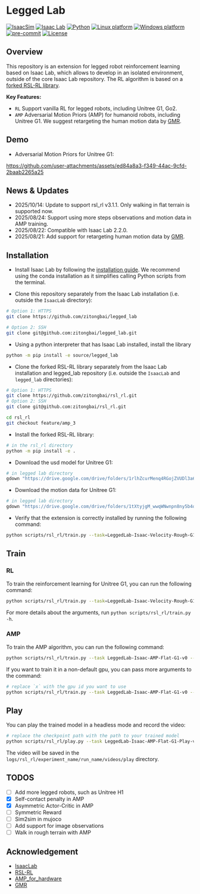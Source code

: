 # Legged Lab

[![IsaacSim](https://img.shields.io/badge/IsaacSim-4.5.0-silver.svg)](https://docs.omniverse.nvidia.com/isaacsim/latest/overview.html)
[![Isaac Lab](https://img.shields.io/badge/IsaacLab-2.2.0-silver)](https://isaac-sim.github.io/IsaacLab)
[![Python](https://img.shields.io/badge/python-3.10-blue.svg)](https://docs.python.org/3/whatsnew/3.10.html)
[![Linux platform](https://img.shields.io/badge/platform-linux--64-orange.svg)](https://releases.ubuntu.com/20.04/)
[![Windows platform](https://img.shields.io/badge/platform-windows--64-orange.svg)](https://www.microsoft.com/en-us/)
[![pre-commit](https://img.shields.io/badge/pre--commit-enabled-brightgreen?logo=pre-commit&logoColor=white)](https://pre-commit.com/)
[![License](https://img.shields.io/badge/license-MIT-yellow.svg)](https://opensource.org/license/mit)

## Overview

This repository is an extension for legged robot reinforcement learning based on Isaac Lab, which allows to develop in an isolated environment, outside of the core Isaac Lab repository. The RL algorithm is based on a [forked RSL-RL library](https://github.com/zitongbai/rsl_rl/tree/feature/amp). 

**Key Features:**

- `RL` Support vanilla RL for legged robots, including Unitree G1, Go2.
- `AMP` Adversarial Motion Priors (AMP) for humanoid robots, including Unitree G1. We suggest retargeting the human motion data by [GMR](https://github.com/YanjieZe/GMR).

## Demo

* Adversarial Motion Priors for Unitree G1:

https://github.com/user-attachments/assets/ed84a8a3-f349-44ac-9cfd-2baab2265a25

## News & Updates

- 2025/10/14: Update to support rsl_rl v3.1.1. Only walking in flat terrain is supported now.
- 2025/08/24: Support using more steps observations and motion data in AMP training.
- 2025/08/22: Compatible with Isaac Lab 2.2.0.
- 2025/08/21: Add support for retargeting human motion data by [GMR](https://github.com/YanjieZe/GMR).

## Installation

- Install Isaac Lab by following the [installation guide](https://isaac-sim.github.io/IsaacLab/main/source/setup/installation/index.html). We recommend using the conda installation as it simplifies calling Python scripts from the terminal.

- Clone this repository separately from the Isaac Lab installation (i.e. outside the `IsaacLab` directory):

```bash
# Option 1: HTTPS
git clone https://github.com/zitongbai/legged_lab

# Option 2: SSH
git clone git@github.com:zitongbai/legged_lab.git
```

- Using a python interpreter that has Isaac Lab installed, install the library

```bash
python -m pip install -e source/legged_lab
```

- Clone the forked RSL-RL library separately from the Isaac Lab installation and legged_lab repository (i.e. outside the `IsaacLab` and `legged_lab` directories):

```bash
# Option 1: HTTPS
git clone https://github.com/zitongbai/rsl_rl.git
# Option 2: SSH
git clone git@github.com:zitongbai/rsl_rl.git

cd rsl_rl
git checkout feature/amp_3
```

- Install the forked RSL-RL library:

```bash
# in the rsl_rl directory
python -m pip install -e .
```

- Download the usd model for Unitree G1:

```bash
# in legged lab directory
gdown "https://drive.google.com/drive/folders/1rlhZcurMenq4RGojZVUDl3a6Ja2hm-di?usp=drive_link" --folder -O ./source/legged_lab/legged_lab/data/Robots/
```

- Download the motion data for Unitree G1:

```bash
# in legged lab directory
gdown "https://drive.google.com/drive/folders/1tXtyjgM_wwqWNwnpn8ny5b4q1c-GxZkm?usp=sharing" --folder -O ./source/legged_lab/legged_lab/data/
```

- Verify that the extension is correctly installed by running the following command:

```bash
python scripts/rsl_rl/train.py --task=LeggedLab-Isaac-Velocity-Rough-G1-v0 --headless
```

## Train

### RL

To train the reinforcement learning for Unitree G1, you can run the following command:

```bash
python scripts/rsl_rl/train.py --task=LeggedLab-Isaac-Velocity-Rough-G1-v0 --headless
```

For more details about the arguments, run `python scripts/rsl_rl/train.py -h`.

### AMP

To train the AMP algorithm, you can run the following command:

```bash
python scripts/rsl_rl/train.py --task LeggedLab-Isaac-AMP-Flat-G1-v0 --headless --max_iterations 10000
```

If you want to train it in a non-default gpu, you can pass more arguments to the command:

```bash
# replace `x` with the gpu id you want to use
python scripts/rsl_rl/train.py --task LeggedLab-Isaac-AMP-Flat-G1-v0 --headless --max_iterations 10000 --device cuda:x agent.device=cuda:x
```

## Play

You can play the trained model in a headless mode and record the video: 

```bash
# replace the checkpoint path with the path to your trained model
python scripts/rsl_rl/play.py --task LeggedLab-Isaac-AMP-Flat-G1-Play-v0 --headless --num_envs 64 --video --checkpoint logs/rsl_rl/experiment_name/run_name/model_xxx.pt
```

The video will be saved in the `logs/rsl_rl/experiment_name/run_name/videos/play` directory.

## TODOS

- [ ] Add more legged robots, such as Unitree H1
- [x] Self-contact penalty in AMP
- [x] Asymmetric Actor-Critic in AMP
- [ ] Symmetric Reward
- [ ] Sim2sim in mujoco
- [ ] Add support for image observations
- [ ] Walk in rough terrain with AMP

## Acknowledgement

- [IsaacLab](https://github.com/isaac-sim/IsaacLab)
- [RSL-RL](https://github.com/leggedrobotics/rsl_rl)
- [AMP_for_hardware](https://github.com/Alescontrela/AMP_for_hardware)
- [GMR](https://github.com/YanjieZe/GMR)

